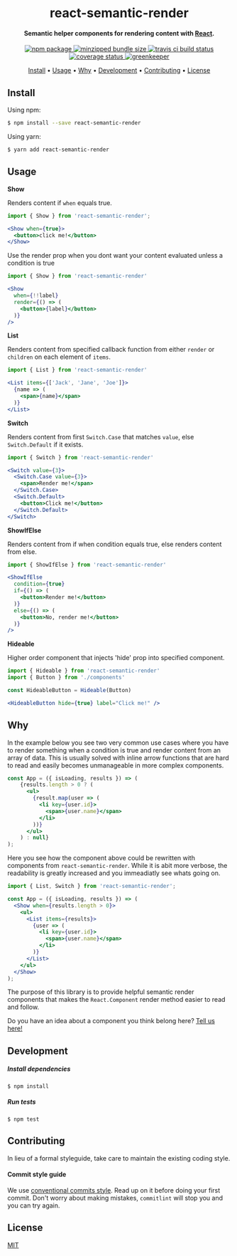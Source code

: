 <h1 align="center">react-semantic-render</h1>

<h4 align="center">Semantic helper components for rendering content with <a href="https://reactjs.org/" target="_blank">React</a>.</h4>

<p align="center">
  <a href="https://www.npmjs.com/package/react-semantic-render">
    <img src="https://badgen.net/npm/v/react-semantic-render" alt="npm package" />
  </a>
  <a href="https://bundlephobia.com/result?p=react-semantic-render">
    <img src="https://badgen.net/bundlephobia/minzip/react-semantic-render" alt="minzipped bundle size" />
  </a>
  <a href="https://travis-ci.com/csvenke/react-semantic-render">
    <img src="https://badgen.net/travis/csvenke/react-semantic-render" alt="travis ci build status" />
  </a>
  <a href='https://coveralls.io/github/csvenke/react-semantic-render?branch=master'>
    <img src='https://badgen.net/coveralls/c/github/csvenke/react-semantic-render' alt='coverage status' />
  </a>
  <a href="https://greenkeeper.io/">
    <img src="https://badges.greenkeeper.io/csvenke/react-semantic-render.svg" alt="greenkeeper" />
  </a>
</p>

<p align="center">
  <a href="#install">Install</a> •
  <a href="#documentation">Usage</a> •
  <a href="#why">Why</a> •
  <a href="#development">Development</a> •
  <a href="#contributing">Contributing</a> •
  <a href="#license">License</a>
</p>

## Install

Using npm:

```bash
$ npm install --save react-semantic-render
```

Using yarn:

```bash
$ yarn add react-semantic-render
```

## Usage

**Show**

Renders content if `when` equals true.

```jsx
import { Show } from 'react-semantic-render';

<Show when={true}>
  <button>click me!</button>
</Show>
```
Use the render prop when you dont want your content evaluated unless a condition is true

```jsx
import { Show } from 'react-semantic-render'

<Show 
  when={!!label}
  render={() => (
    <button>{label}</button>
  )}
/>
```

**List**

Renders content from specified callback function from either `render` or `children` on each element of `items`.

```jsx
import { List } from 'react-semantic-render'

<List items={['Jack', 'Jane', 'Joe']}>
  {name => (
    <span>{name}</span>
  )}
</List>
```

**Switch**

Renders content from first `Switch.Case` that matches `value`, else `Switch.Default` if it exists.

```jsx
import { Switch } from 'react-semantic-render'

<Switch value={3}>
  <Switch.Case value={3}>
    <span>Render me!</span>
  </Switch.Case>
  <Switch.Default>
    <button>Click me!</button>
  </Switch.Default>
</Switch>
```

**ShowIfElse**

Renders content from if when condition equals true, else renders content from else.

```jsx
import { ShowIfElse } from 'react-semantic-render'

<ShowIfElse
  condition={true}
  if={() => (
    <button>Render me!</button>
  )}
  else={() => (
    <button>No, render me!</button>
  )}
/>
```

**Hideable**

Higher order component that injects 'hide' prop into specified component.

```jsx
import { Hideable } from 'react-semantic-render'
import { Button } from './components'

const HideableButton = Hideable(Button)

<HideableButton hide={true} label="Click me!" />
```

## Why

In the example below you see two very common use cases where you have to render something when a condition is true and render content from an array of data.
This is usually solved with inline arrow functions that are hard to read and easily becomes unmanageable in more complex components.

```jsx
const App = ({ isLoading, results }) => (
    {results.length > 0 ? (
      <ul>
        {result.map(user => (
          <li key={user.id}>
            <span>{user.name}</span>
          </li>
        ))}
      </ul>
    ) : null}
);
```

Here you see how the component above could be rewritten with components from `react-semantic-render`.
While it is abit more verbose, the readability is greatly increased and you immeadiatly see whats going on.

```jsx
import { List, Switch } from 'react-semantic-render';

const App = ({ isLoading, results }) => (
  <Show when={results.length > 0}>
    <ul>
      <List items={results}>
        {user => (
          <li key={user.id}>
            <span>{user.name}</span>
          </li>
        )}
      </List>
    </ul>
  </Show>
);
```

The purpose of this library is to provide helpful semantic render components that makes the `React.Component` render method easier to read and follow.

Do you have an idea about a component you think belong here? [Tell us here!](https://github.com/csvenke/react-semantic-render/issues/new)

## Development

##### Install dependencies

```
$ npm install
```

##### Run tests

```
$ npm test
```

## Contributing

In lieu of a formal styleguide, take care to maintain the existing coding style.

#### Commit style guide

We use [conventional commits style](https://conventionalcommits.org/).
Read up on it before doing your first commit.
Don't worry about making mistakes, `commitlint` will stop you and you can try again.

## License

[MIT](https://github.com/csvenke/react-semantic-render/blob/master/LICENSE)

